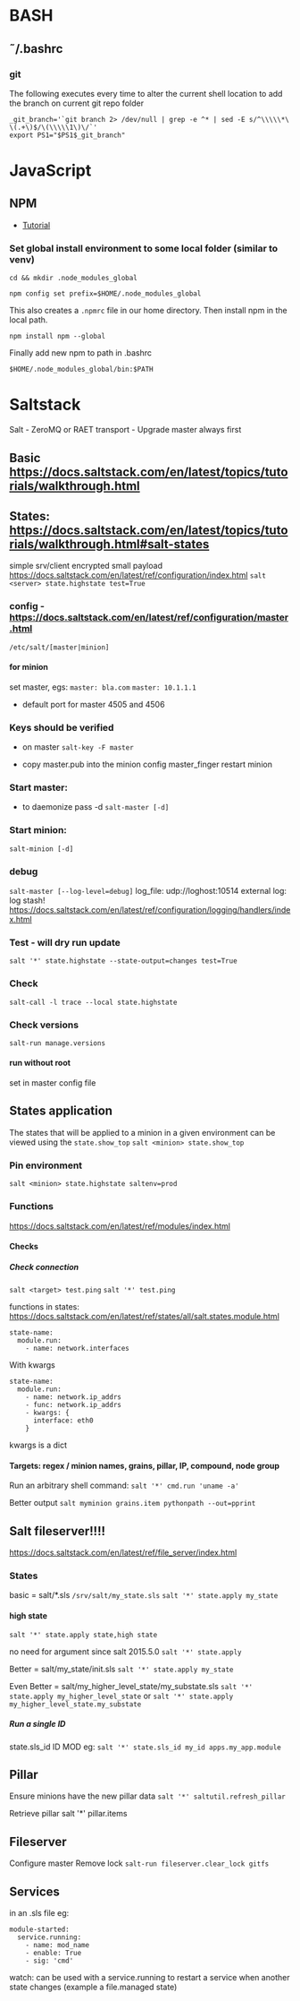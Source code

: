 # BASH
## ˜/.bashrc
### git
The following executes every time to alter the current shell location to add the branch on current git repo folder

    _git_branch='`git branch 2> /dev/null | grep -e ^* | sed -E s/^\\\\\*\ \(.+\)$/\(\\\\\1\)\/`'
    export PS1="$PS1$_git_branch"

# JavaScript
## NPM
- [Tutorial](https://www.sitepoint.com/beginners-guide-node-package-manager/)

### Set global install environment to some local folder (similar to venv)
`cd && mkdir .node_modules_global`

`npm config set prefix=$HOME/.node_modules_global`

This also creates a `.npmrc` file in our home directory. Then install npm in the local path.

`npm install npm --global`

Finally add new npm to path in .bashrc

`$HOME/.node_modules_global/bin:$PATH`

# Saltstack
  Salt - ZeroMQ or RAET transport - Upgrade master always first
## Basic https://docs.saltstack.com/en/latest/topics/tutorials/walkthrough.html
## States: https://docs.saltstack.com/en/latest/topics/tutorials/walkthrough.html#salt-states

simple srv/client encrypted small payload
https://docs.saltstack.com/en/latest/ref/configuration/index.html
`salt <server> state.highstate test=True`

### config - https://docs.saltstack.com/en/latest/ref/configuration/master.html
`/etc/salt/[master|minion]`
#### for minion
set master, egs:
`master: bla.com`
`master: 10.1.1.1`
- default port for master 4505 and 4506

### Keys should be verified
- on master
`salt-key -F master`

- copy master.pub into the minion config master_finger
restart minion

### Start master:
- to daemonize pass -d
`salt-master [-d]`
### Start minion:
`salt-minion [-d]`

### debug
`salt-master [--log-level=debug]`
log_file: udp://loghost:10514
external log: log stash!
https://docs.saltstack.com/en/latest/ref/configuration/logging/handlers/index.html

### Test - will dry run update
`salt '*' state.highstate --state-output=changes test=True`
### Check
`salt-call -l trace --local state.highstate`
### Check versions
`salt-run manage.versions`

#### run without root
set <user> in master config file


## States application
The states that will be applied to a minion in a given environment can be viewed using the
`state.show_top` 
`salt <minion> state.show_top`

### Pin environment
`salt <minion> state.highstate saltenv=prod`

### Functions 
https://docs.saltstack.com/en/latest/ref/modules/index.html
#### Checks
##### Check connection
`salt <target> test.ping`
`salt '*' test.ping`

functions in states: https://docs.saltstack.com/en/latest/ref/states/all/salt.states.module.html
```
state-name:
  module.run:
    - name: network.interfaces
```

With kwargs
```
state-name:
  module.run:
    - name: network.ip_addrs
    - func: network.ip_addrs
    - kwargs: {
      interface: eth0
    }
```

kwargs is a dict

#### Targets: regex / minion names, grains, pillar, IP, compound, node group
Run an arbitrary shell command:
`salt '*' cmd.run 'uname -a'`

Better output
`salt myminion grains.item pythonpath --out=pprint`

## Salt fileserver!!!!
https://docs.saltstack.com/en/latest/ref/file_server/index.html


### States
basic = salt/*.sls
`/srv/salt/my_state.sls`
`salt '*' state.apply my_state`

#### high state
`salt '*' state.apply state,high state`

no need for argument since salt 2015.5.0
`salt '*' state.apply`

Better = salt/my_state/init.sls
`salt '*' state.apply my_state`

Even Better = salt/my_higher_level_state/my_substate.sls
`salt '*' state.apply my_higher_level_state`
or
`salt '*' state.apply my_higher_level_state.my_substate`
##### Run a single ID
state.sls_id ID MOD
eg:
`salt '*' state.sls_id my_id apps.my_app.module`


## Pillar
Ensure minions have the new pillar data
`salt '*' saltutil.refresh_pillar`

Retrieve pillar
salt '*' pillar.items

## Fileserver
Configure master
Remove lock
`salt-run fileserver.clear_lock gitfs`

## Services
in an .sls file
eg:
```
module-started:
  service.running:
    - name: mod_name
    - enable: True
    - sig: 'cmd'
```

watch: can be used with a service.running to restart a service when another state changes
(example a file.managed state)
